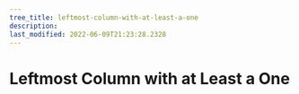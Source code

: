 ```yaml
---
tree_title: leftmost-column-with-at-least-a-one
description: 
last_modified: 2022-06-09T21:23:28.2328
---
```


# Leftmost Column with at Least a One
